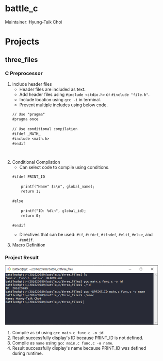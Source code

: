 # battle_c
Maintainer: Hyung-Taik Choi

# Projects
## three_files
### C Preprocessor  
1. Include header files
    - Header files are included as text.
    - Add header files using `#include <stdio.h>` or `#include "file.h"`.
    - Include location using `gcc -i` in terminal.
    - Prevent multiple includes using below code.
    ```
    // Use "pragma"
    #pragma once
    
    // Use conditional compilation
    #ifdef _MATH_ 
    #include <math.h> 
    #endif
    ```
<br>

2. Conditional Compilation
    - Can select code to compile using conditions.
    ```
    #ifdef PRINT_ID
    
        printf("Name" $s\n", global_name);
        return 1;
    
    #else
    
        printf("ID: %d\n", global_id);
        return 0;
    
    #endif
    ```
    - Directives that can be used: `#if`, `#ifdef`, `#ifndef`, `#elif`, `#else`, and `#endif`.
3. Macro Definition

### Project Result
![Result Image](three_files/result/results.PNG)

1. Compile as `id` using `gcc main.c func.c -o id`.
2. Result successfully display's ID because PRINT_ID is not defined.
3. Compile as `name` using `gcc main.c func.c -o name`.
4. Result successfully display's name because PRINT_ID was defined during runtime.